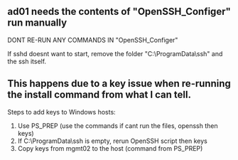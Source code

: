 ad01 needs the contents of "OpenSSH_Configer" run manually
---  
DONT RE-RUN ANY COMMANDS IN "OpenSSH_Configer"

If sshd doesnt want to start, remove the folder "C:\ProgramData\ssh" and the ssh itself.

This happens due to a key issue when re-running the install command from what I can tell.
---
Steps to add keys to Windows hosts:
1. Use PS_PREP (use the commands if cant run the files, openssh then keys)
2. If C:\ProgramData\ssh is empty, rerun OpenSSH script then keys
3. Copy keys from mgmt02 to the host (command from PS_PREP)